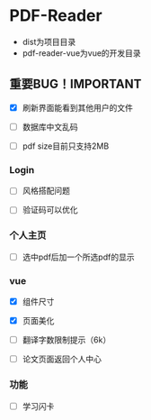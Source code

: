 # PDF-Reader

- dist为项目目录
- pdf-reader-vue为vue的开发目录



## 重要BUG！IMPORTANT

- [x] 刷新界面能看到其他用户的文件
- [ ] 数据库中文乱码
- [ ] pdf size目前只支持2MB





### Login

- [ ] 风格搭配问题
- [ ] 验证码可以优化



### 个人主页

- [ ] 选中pdf后加一个所选pdf的显示



### vue

- [x] 组件尺寸
- [x] 页面美化
- [ ] 翻译字数限制提示（6k）
- [ ] 论文页面返回个人中心



### 功能

- [ ] 学习闪卡
